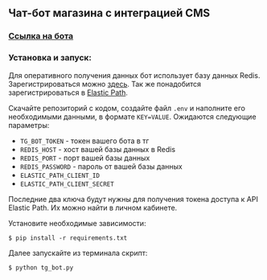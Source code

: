## Чат-бот магазина с интеграцией CMS

### [Ссылка на бота](https://t.me/test_devman_api_bot)

### Установка и запуск:

Для оперативного получения данных бот использует базу данных Redis. Зарегистрироваться можно [здесь](https://redislabs.com/).
Так же понадобится зарегистрироваться в [Elastic Path](https://euwest.cm.elasticpath.com/).

Скачайте репозиторий с кодом, создайте  файл `.env` и наполните его необходимыми данными, в формате `KEY=VALUE`. Ожидаются следующие параметры:
- `TG_BOT_TOKEN` - токен вашего бота в тг
- `REDIS_HOST` - хост вашей базы данных в Redis
- `REDIS_PORT` - порт вашей базы данных  
- `REDIS_PASSWORD` - пароль от вашей базы данных
- `ELASTIC_PATH_CLIENT_ID` 
- `ELASTIC_PATH_CLIENT_SECRET` 

Последние два ключа будут нужны для получения токена доступа к API Elastic Path. Их можно найти в личном кабинете.

Установите необходимые зависимости:
```
$ pip install -r requirements.txt
```

Далее запускайте из терминала скрипт:
```
$ python tg_bot.py
```
